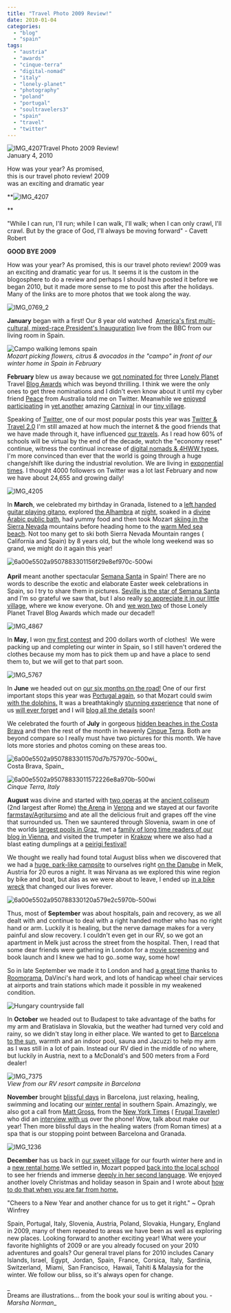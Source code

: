 ```yaml
---
title: "Travel Photo 2009 Review!"
date: 2010-01-04
categories: 
  - "blog"
  - "spain"
tags: 
  - "austria"
  - "awards"
  - "cinque-terra"
  - "digital-nomad"
  - "italy"
  - "lonely-planet"
  - "photography"
  - "poland"
  - "portugal"
  - "soultravelers3"
  - "spain"
  - "travel"
  - "twitter"
---
```


 ![IMG_4207](https://pub-ac94b3f306b24c0dba4238943c97f2e1.r2.dev/6a00e5502a950788330120a7a338c5970b.jpg)Travel Photo 2009 Review!  
January 4, 2010

How was your year? As promised,  
this is our travel photo review! 2009  
was an exciting and dramatic year

<!--more-->

**![IMG_4207](https://pub-ac94b3f306b24c0dba4238943c97f2e1.r2.dev/6a00e5502a950788330120a7a326d3970b.jpg)  
  
**

"While I can run, I'll run; while I can walk, I'll walk; when I can only crawl, I'll crawl. But by the grace of God, I'll always be moving forward" - Cavett Robert

**GOOD BYE 2009**

How was your year? As promised, this is our travel photo review! 2009 was an exciting and dramatic year for us. It seems it is the custom in the blogosphere to do a review and perhaps I should have posted it before we began 2010, but it made more sense to me to post this after the holidays. Many of the links are to more photos that we took along the way.

![IMG_0769_2](https://pub-ac94b3f306b24c0dba4238943c97f2e1.r2.dev/6a00e5502a95078833012876a5aa75970c.jpg)  

**January** began with a first! Our 8 year old watched  [America's first multi-cultural, mixed-race President's Inauguration](https://pub-ac94b3f306b24c0dba4238943c97f2e1.r2.dev/2009/01/family-travel-photospain-obama-inauguration-09.html#more) live from the BBC from our living room in Spain.

![Campo walking lemons spain](https://pub-ac94b3f306b24c0dba4238943c97f2e1.r2.dev/6a00e5502a95078833012876a77f4f970c.jpg)  
_Mozart picking flowers, citrus & avocados in the "campo" in front of our winter home in Spain in February_

**February** blew us away because we [got nominated for](https://pub-ac94b3f306b24c0dba4238943c97f2e1.r2.dev/2009/02/omg-soultravelers3-got-3-lonely-planet-nominations.html#more) three [Lonely Planet](http://www.lonelyplanet.com/destinations) Travel [Blog Awards](http://www.lonelyplanet.com/destinations) which was beyond thrilling. I think we were the only ones to get three nominations and I didn't even know about it until my cyber friend [Peace](http://twitter.com/peace_) from Australia told me on Twitter. Meanwhile we [enjoyed participating](http://twitpic.com/1saby) in [yet another](https://pub-ac94b3f306b24c0dba4238943c97f2e1.r2.dev/2008/04/carnival-2008-1.html) amazing [Carnival](http://twitpic.com/1saby) in our [tiny village](http://twitpic.com/1saol).

Speaking of [Twitter,](http://twitter.com/soultravelers3) one of our most popular posts this year was [Twitter & Travel 2.0](https://pub-ac94b3f306b24c0dba4238943c97f2e1.r2.dev/2009/02/twitter-travel-20.html#more) I'm still amazed at how much the internet & the good friends [](https://pub-ac94b3f306b24c0dba4238943c97f2e1.r2.dev/2007/02/marvelous-meal.html)that we have made through it, have influenced [our travels](https://pub-ac94b3f306b24c0dba4238943c97f2e1.r2.dev/2009/04/how-to-travel-the-world-as-a-digital-nomad-family.html). As I read how 60% of schools will be virtual by the end of the decade, watch the "economy reset" continue, witness the continual increase of [digital nomads & 4HWW types](http://www.fourhourworkweek.com/blog/2009/12/31/cold-remedy-15-real-world-lifestyle-design-case-studies-now-its-your-turn/), I'm more convinced than ever that the world is going through a huge change/shift like during the industrial revolution. We are living in [exponential times](https://pub-ac94b3f306b24c0dba4238943c97f2e1.r2.dev/education.html). I thought 4000 followers on Twitter was a lot last February and now we have about 24,655 and growing daily!

![IMG_4205](https://pub-ac94b3f306b24c0dba4238943c97f2e1.r2.dev/6a00e5502a95078833012876a7c1ad970c.jpg)  

In **March**, we celebrated my birthday in Granada, listened to a [left handed guitar playing gitano](http://twitpic.com/25xz7), explored [the Alhambra](http://en.wikipedia.org/wiki/Alhambra) at [night](http://twitpic.com/27ahy), soaked in a [divine Arabic public bath](http://twitpic.com/25xg8), had yummy food and then took Mozart [skiing in the Sierra Nevada](http://twitpic.com/25ux7) mountains before heading home to the [warm Med sea beach](https://pub-ac94b3f306b24c0dba4238943c97f2e1.r2.dev/2006/11/our-beach-and-s.html#more). Not too many get to ski both Sierra Nevada Mountain ranges ( California and Spain) by 8 years old, but the whole long weekend was so grand, we might do it again this year!

![6a00e5502a9507883301156f29e8ef970c-500wi](https://pub-ac94b3f306b24c0dba4238943c97f2e1.r2.dev/6a00e5502a950788330120a7a58579970b.jpg)  
   
**April** meant another spectacular [Semana Santa](http://www.exploreseville.com/events/semana-santa.htm) in Spain! There are no words to describe the exotic and elaborate Easter week celebrations in Spain, so I try to share them in pictures. [Seville is the star of Semana Santa](https://pub-ac94b3f306b24c0dba4238943c97f2e1.r2.dev/2007/03/semana-santa-in.html) and I'm so grateful we saw that, but I also really [so appreciate it in our little village](https://pub-ac94b3f306b24c0dba4238943c97f2e1.r2.dev/2009/04/spain-stunning-semana-santa-easter-procession-in-andalusia-white-village.html), where we know everyone. Oh and [we won two](https://pub-ac94b3f306b24c0dba4238943c97f2e1.r2.dev/2009/04/soultravelers3-won-2-lonely-planet-travel-awards-thank-you.html) of those Lonely Planet Travel Blog Awards which made our decade!!

![IMG_4867](https://pub-ac94b3f306b24c0dba4238943c97f2e1.r2.dev/6a00e5502a95078833012876a7efb4970c.jpg)  

In **May**, I won [my first contest](https://pub-ac94b3f306b24c0dba4238943c97f2e1.r2.dev/2009/05/how-to-be-a-world-traveling-fashionista.html) and 200 dollars worth of clothes!  We were packing up and completing our winter in Spain, so I still haven't ordered the clothes because my mom has to pick them up and have a place to send them to, but we will get to that part soon.

![IMG_5767](https://pub-ac94b3f306b24c0dba4238943c97f2e1.r2.dev/6a00e5502a95078833012876a8158a970c.jpg)  

In **June** we headed out on [our six months on the road!](https://pub-ac94b3f306b24c0dba4238943c97f2e1.r2.dev/2009/06/-6-month-european-family-road-trip-09.html) One of our first important stops this year was [Portugal again](https://pub-ac94b3f306b24c0dba4238943c97f2e1.r2.dev/portugal/page/2/), so that Mozart could swim [with the dolphins.](http://twitpic.com/6j94r) It was a breathtakingly [stunning experience](http://twitpic.com/6j6y1) that none of us [will ever forget](http://twitpic.com/6j72r) and I will [blog all the details](http:// "http://www.youtube.com/watch?v=4DwI5p8a3UM") soon!

We celebrated the fourth of **July** in gorgeous [hidden beaches in the Costa Brava](https://pub-ac94b3f306b24c0dba4238943c97f2e1.r2.dev/2009/07/top-10-costa-brava-secret-gems-spain.html) and then the rest of the month in heavenly [Cinque Terra](https://pub-ac94b3f306b24c0dba4238943c97f2e1.r2.dev/2009/07/7-best-reasons-to-travel-cinque-terre-italy.html). Both are beyond compare so I really must have two pictures for this month. We have lots more stories and photos coming on these areas too.

![6a00e5502a95078833011570d7b757970c-500wi](https://pub-ac94b3f306b24c0dba4238943c97f2e1.r2.dev/6a00e5502a95078833012876a82482970c.jpg)_  
Costa Brava, Spain_

![6a00e5502a95078833011572226e8a970b-500wi](https://pub-ac94b3f306b24c0dba4238943c97f2e1.r2.dev/6a00e5502a950788330120a7a5c41a970b.jpg)  
_Cinque Terra, Italy_

**August** was divine and started with [two operas](http://twitpic.com/cnntq) at the [ancient coliseum](http://twitpic.com/cnfdc) (2nd largest after Rome) t[he Arena](http://twitpic.com/cnez3) in [Verona](http://twitpic.com/cnotx) and we stayed at our favorite [farmstay/Agritursimo](http://twitpic.com/cnek4) and ate all the delicious fruit and grapes off the vine that surrounded us. Then we sauntered through Slovenia, swam in one of the worlds [largest pools in Graz](http://twitpic.com/crh7d), met a [family of long time readers of our blog in Vienna](http://twitpic.com/djkm6), and visited the trumpeter in [Krakow](http://twitpic.com/dr848) where we also had a blast eating dumplings at a [peirigi festival!](http://twitpic.com/dvzoc)

We thought we really had found total August bliss when we discovered that we had a [huge, park-like campsite](http://twitpic.com/ely6g) to ourselves right [on the Danube](http://twitpic.com/elxu9) in Melk, Austria for 20 euros a night. It was Nirvana as we explored this wine region by bike and boat, but alas as we were about to leave, I ended up [in a bike wreck](https://pub-ac94b3f306b24c0dba4238943c97f2e1.r2.dev/2009/09/-a-travelers-tragic-tale-handling-travel-disasters-medical-emergency-.html) that changed our lives forever.

![6a00e5502a950788330120a579e2c5970b-500wi](https://pub-ac94b3f306b24c0dba4238943c97f2e1.r2.dev/6a00e5502a950788330120a7a5d45d970b.jpg)  

Thus, most of **September** was about hospitals, pain and recovery, as we all dealt with and continue to deal with a right handed mother who has no right hand or arm. Luckily it is healing, but the nerve damage makes for a very painful and slow recovery. I couldn't even get in our RV, so we got an apartment in Melk just across the street from the hospital. Then, I read that some dear friends were gathering in London for a [movie screening](http://twitpic.com/k4epi) and book launch and I knew we had to go..some way, some how!

So in late September we made it to London and had [a great time](http://twitpic.com/k53t1) thanks to [Roomorama](https://pub-ac94b3f306b24c0dba4238943c97f2e1.r2.dev/2009/10/-roomorama-short-term-rentals-usa-london-budget-hotel-apartments-.html), DaVinci's hard work, and lots of handicap wheel chair services at airports and train stations which made it possible in my weakened condition. 

![Hungary countryside fall](https://pub-ac94b3f306b24c0dba4238943c97f2e1.r2.dev/6a00e5502a950788330120a7a5db7e970b.jpg)  

In **October** we headed out to Budapest to take advantage of the baths for my arm and Bratislava in Slovakia, but the weather had turned very cold and rainy, so we didn't stay long in either place. We wanted to get to [Barcelona to the sun](https://pub-ac94b3f306b24c0dba4238943c97f2e1.r2.dev/2007/05/barcelona-beach.html), warmth and an indoor pool, sauna and Jacuzzi to help my arm as I was still in a lot of pain. Instead our RV died in the middle of no where, but luckily in Austria, next to a McDonald's and 500 meters from a Ford dealer!

![IMG_7375](https://pub-ac94b3f306b24c0dba4238943c97f2e1.r2.dev/6a00e5502a950788330120a7a5f9e3970b.jpg)  
_View from our RV resort campsite in Barcelona_

**November** brought [blissful days](http://twitpic.com/nqst7) in Barcelona, just relaxing, healing, swimming and locating our [winter rental](https://pub-ac94b3f306b24c0dba4238943c97f2e1.r2.dev/2009/11/lifestyle-design-a-winter-in-spain-extendedtravel-digitalnomad-miniretirement-4hww-travel.html) in southern Spain. Amazingly, we also got a call from [Matt Gross](http://frugaltraveler.blogs.nytimes.com/), from the [New York Times](http://www.nytimes.com/) ( [Frugal Traveler](http://frugaltraveler.blogs.nytimes.com/2009/11/11/qa-with-jeanne-dee-the-nomadic-family-traveler/)) who did an [interview with us](http://frugaltraveler.blogs.nytimes.com/2009/11/11/qa-with-jeanne-dee-the-nomadic-family-traveler/) over the phone! Wow, talk about make our year! Then more blissful days in the healing waters (from Roman times) at a spa that is our stopping point between Barcelona and Granada.

![IMG_1236](https://pub-ac94b3f306b24c0dba4238943c97f2e1.r2.dev/6a00e5502a950788330120a7a60a72970b.jpg)  

**December** has us back in [our sweet village](https://pub-ac94b3f306b24c0dba4238943c97f2e1.r2.dev/2006/11/we-are-living-i.html) for our fourth winter here and in a [new rental home](https://pub-ac94b3f306b24c0dba4238943c97f2e1.r2.dev/2009/11/whats-a-spain-winter-rental-like-extended-travel-digital-nomad-4hww-vacation-.html#more).We settled in, Mozart popped [back into the local school](https://pub-ac94b3f306b24c0dba4238943c97f2e1.r2.dev/2006/11/first-day-of-sc.html) to see her friends and immerse [deeply in her second language](http://www.youtube.com/watch?v=ONPYysaauQM). We enjoyed another lovely Christmas and holiday season in Spain and I wrote about [how to do that when you are far from home.](https://pub-ac94b3f306b24c0dba4238943c97f2e1.r2.dev/2009/12/how-to-enjoy-family-travel-abroad-at-christmas-digital-nomad-4hww-extended-travel-holidays.html#more)

"Cheers to a New Year and another chance for us to get it right." ~ Oprah Winfrey

Spain, Portugal, Italy, Slovenia, Austria, Poland, Slovakia, Hungary, England in 2009, many of them repeated to areas we have been as well as exploring new places. Looking forward to another exciting year! What were your favorite highlights of 2009 or are you already focused on your 2010 adventures and goals? Our general travel plans for 2010 includes Canary Islands, Israel,  Egypt,  Jordan,  Spain,  France,  Corsica,  Italy,  Sardinia,  Switzerland,  Miami,  San Francisco,  Hawaii, Tahiti & Malaysia for the winter. We follow our bliss, so it's always open for change.

_  
Dreams are illustrations... from the book your soul is writing about you. _- Marsha Norman__

